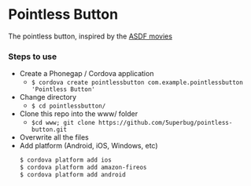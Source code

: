 Pointless Button
========================

The pointless button, inspired by the [ASDF movies](http://knowyourmeme.com/memes/asdfmovie)

### Steps to use
+ Create a Phonegap / Cordova application
	+ `$ cordova create pointlessbutton com.example.pointlessbutton 'Pointless Button'`
+ Change directory
	+ `$ cd pointlessbutton/`
+ Clone this repo into the www/ folder
	+ `$cd www; git clone https://github.com/5uperbug/pointless-button.git`
+ Overwrite all the files
+ Add platform (Android, iOS, Windows, etc)
	```bash
	$ cordova platform add ios
    $ cordova platform add amazon-fireos
    $ cordova platform add android
	```



